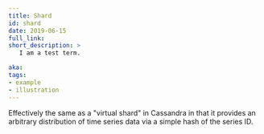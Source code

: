 ```yaml
---
title: Shard
id: shard
date: 2019-06-15
full_link: 
short_description: >
   I am a test term.

aka: 
tags:
- example
- illustration
---
```


Effectively the same as a "virtual shard" in Cassandra in that it provides an arbitrary distribution of time series data via a simple hash of the series ID.
